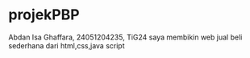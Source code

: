 # projekPBP
Abdan Isa Ghaffara, 24051204235, TiG24
saya membikin web jual beli sederhana dari html,css,java script
